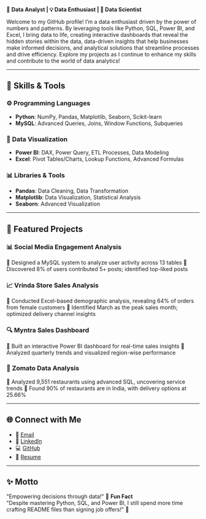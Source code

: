 🎯 **Data Analyst | 💡 Data Enthusiast | 🚀 Data Scientist**

Welcome to my GitHub profile! I’m a data enthusiast driven by the power of numbers and patterns. By leveraging tools like Python, SQL, Power BI, and Excel, I bring data to life, creating interactive dashboards that reveal the hidden stories within the data, data-driven insights that help businesses make informed decisions, and analytical solutions that streamline processes and drive efficiency. Explore my projects as I continue to enhance my skills and contribute to the world of data analytics!

---

## 🧰 Skills & Tools  
### ⚙️ **Programming Languages**
- **Python**: NumPy, Pandas, Matplotlib, Seaborn, Scikit-learn
- **MySQL**: Advanced Queries, Joins, Window Functions, Subqueries

### 🎨 **Data Visualization**
- **Power BI**: DAX, Power Query, ETL Processes, Data Modeling
- **Excel**: Pivot Tables/Charts, Lookup Functions, Advanced Formulas

### 📊 **Libraries & Tools**
- **Pandas**: Data Cleaning, Data Transformation
- **Matplotlib**: Data Visualization, Statistical Analysis
- **Seaborn**: Advanced Visualization

---

## 🌟 **Featured Projects**  
### 📊 **Social Media Engagement Analysis**
 🔸 Designed a MySQL system to analyze user activity across 13 tables
 🔸 Discovered 8% of users contributed 5+ posts; identified top-liked posts

### 📈 **Vrinda Store Sales Analysis**
 🔸 Conducted Excel-based demographic analysis, revealing 64% of orders from female customers
 🔸 Identified March as the peak sales month; optimized delivery channel insights

### 🔍 **Myntra Sales Dashboard**
 🔸 Built an interactive Power BI dashboard for real-time sales insights
 🔸 Analyzed quarterly trends and visualized region-wise performance

### 🍴 **Zomato Data Analysis**
 🔸 Analyzed 9,551 restaurants using advanced SQL, uncovering service trends
 🔸 Found 90% of restaurants are in India, with delivery options at 25.66%

---

## 🌐 **Connect with Me**
- 📧 [Email](yashsonone64@gmail.com)
- 💼 [LinkedIn](https://www.linkedin.com/in/yash-sonone64)
- 💻 [GitHub](#)
- 📄 [Resume](#)

---

## ✨ **Motto**  
"Empowering decisions through data!"
 📌 **Fun Fact**  
"Despite mastering Python, SQL, and Power BI, I still spend more time crafting README files than signing job offers!" 🚀
